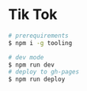 # Tik Tok

```bash
# prerequirements
$ npm i -g tooling

# dev mode
$ npm run dev
# deploy to gh-pages
$ npm run deploy
```
